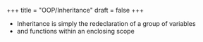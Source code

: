 +++
title = "OOP/Inheritance"
draft = false
+++

-   Inheritance is simply the redeclaration of a group of variables
-   and functions within an enclosing scope